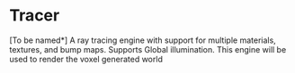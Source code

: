 # Tracer
[To be named*] A ray tracing engine with support for multiple materials, textures, and bump maps. Supports Global illumination. This engine will be used to render the voxel generated world
